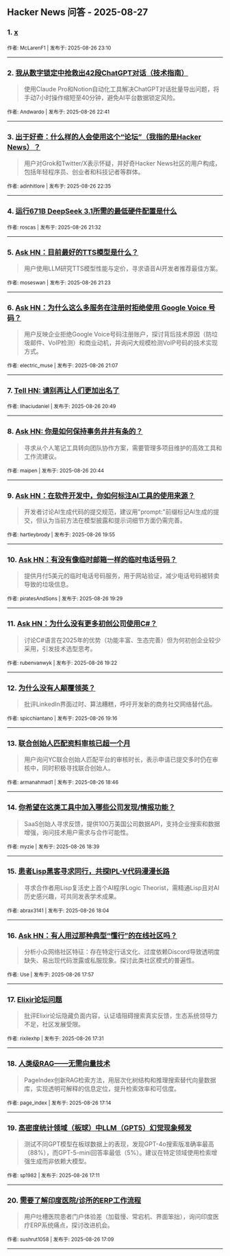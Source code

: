 ## Hacker News 问答 - 2025-08-27


### 1. [x](https://news.ycombinator.com/item?id=45033459)

<sub>作者: McLarenF1 | 发布于: 2025-08-26 23:10</sub>

---

### 2. [我从数字锁定中抢救出42段ChatGPT对话（技术指南）](https://news.ycombinator.com/item?id=45033237)
> 使用Claude Pro和Notion自动化工具解决ChatGPT对话批量导出问题，将手动7小时操作缩短至40分钟，避免AI平台数据锁定风险。

<sub>作者: Andwardo | 发布于: 2025-08-26 22:41</sub>

---

### 3. [出于好奇：什么样的人会使用这个“论坛”（我指的是Hacker News）？](https://news.ycombinator.com/item?id=45033194)
> 用户对Grok和Twitter/X表示怀疑，并好奇Hacker News社区的用户构成，包括年轻程序员、创业者和科技记者等群体。

<sub>作者: adinhitlore | 发布于: 2025-08-26 22:35</sub>

---

### 4. [运行671B DeepSeek 3.1所需的最低硬件配置是什么](https://news.ycombinator.com/item?id=45032578)

<sub>作者: roscas | 发布于: 2025-08-26 21:32</sub>

---

### 5. [Ask HN：目前最好的TTS模型是什么？](https://news.ycombinator.com/item?id=45032508)
> 用户使用LLM研究TTS模型性能与定价，寻求语音AI开发者推荐最佳方案。

<sub>作者: moseswan | 发布于: 2025-08-26 21:23</sub>

---

### 6. [Ask HN：为什么这么多服务在注册时拒绝使用 Google Voice 号码？](https://news.ycombinator.com/item?id=45032348)
> 用户反映企业拒绝Google Voice号码注册账户，探讨背后技术原因（防垃圾邮件、VoIP检测）和商业动机，并询问大规模检测VoIP号码的技术实现方式。

<sub>作者: electric_muse | 发布于: 2025-08-26 21:07</sub>

---

### 7. [Tell HN: 请别再让人们更加出名了](https://news.ycombinator.com/item?id=45032143)

<sub>作者: lihaciudaniel | 发布于: 2025-08-26 20:49</sub>

---

### 8. [Ask HN: 你是如何保持事务井井有条的？](https://news.ycombinator.com/item?id=45032086)
> 寻求从个人笔记工具转向团队协作方案，需要管理多项目维护的高效工具和工作流建议。

<sub>作者: maipen | 发布于: 2025-08-26 20:44</sub>

---

### 9. [Ask HN：在软件开发中，你如何标注AI工具的使用来源？](https://news.ycombinator.com/item?id=45031549)
> 开发者讨论AI生成代码的提交规范，建议用"prompt:"前缀标记AI生成的提交，但认为当前方法在模型披露和提示词细节方面仍需完善。

<sub>作者: hartleybrody | 发布于: 2025-08-26 19:55</sub>

---

### 10. [Ask HN：有没有像临时邮箱一样的临时电话号码？](https://news.ycombinator.com/item?id=45031111)
> 提供月付5美元的临时电话号码服务，用于网站验证，减少电话号码被转卖导致的垃圾信息。

<sub>作者: piratesAndSons | 发布于: 2025-08-26 19:29</sub>

---

### 11. [Ask HN：为什么没有更多初创公司使用C#？](https://news.ycombinator.com/item?id=45031007)
> 讨论C#语言在2025年的优势（功能丰富、生态完善）但为何初创企业较少采用，引发技术选型思考。

<sub>作者: rubenvanwyk | 发布于: 2025-08-26 19:22</sub>

---

### 12. [为什么没有人颠覆领英？](https://news.ycombinator.com/item?id=45030939)
> 批评LinkedIn界面过时、算法糟糕，呼吁开发新的商务社交网络替代品。

<sub>作者: spicchiantano | 发布于: 2025-08-26 19:16</sub>

---

### 13. [联合创始人匹配资料审核已超一个月](https://news.ycombinator.com/item?id=45030584)
> 用户询问YC联合创始人匹配平台的审核时长，表示申请已提交多时仍在审核中，同时积极寻找联合创始人。

<sub>作者: armanahmad1 | 发布于: 2025-08-26 18:46</sub>

---

### 14. [你希望在这类工具中加入哪些公司发现/情报功能？](https://news.ycombinator.com/item?id=45030520)
> SaaS创始人寻求反馈，提供100万美国公司数据API，支持企业搜索和数据增强，询问技术用户需求与合作可能性。

<sub>作者: myzie | 发布于: 2025-08-26 18:39</sub>

---

### 15. [患者Lisp黑客寻求同行，共探IPL-V代码漫漫长路](https://news.ycombinator.com/item?id=45030110)
> 寻求合作者用Lisp复活史上首个AI程序Logic Theorist，需精通Lisp且对AI历史感兴趣，可共同发表学术成果。

<sub>作者: abrax3141 | 发布于: 2025-08-26 18:04</sub>

---

### 16. [Ask HN：有人用过那种典型“懂行”的在线社区吗？](https://news.ycombinator.com/item?id=45030027)
> 分析小众网络社区特征：存在特定行话文化、过度依赖Discord导致透明度缺失、易出现代码泄露或私服现象。探讨此类社区模式的普遍性。

<sub>作者: Use | 发布于: 2025-08-26 17:57</sub>

---

### 17. [Elixir论坛问题](https://news.ycombinator.com/item?id=45029699)
> 批评Elixir论坛隐藏负面内容，认证墙阻碍搜索真实反馈，生态系统领导力不足，社区发展受限。

<sub>作者: rixilexhp | 发布于: 2025-08-26 17:31</sub>

---

### 18. [人类级RAG——无需向量技术](https://news.ycombinator.com/item?id=45029489)
> PageIndex创新RAG检索方法，用层次化树结构和推理搜索替代向量数据库，实现透明可解释的信息定位，提升检索效率和可信度。

<sub>作者: page_index | 发布于: 2025-08-26 17:14</sub>

---

### 19. [高密度统计领域（板球）中LLM（GPT5）幻觉现象频发](https://news.ycombinator.com/item?id=45029448)
> 测试不同GPT模型在板球数据上的表现，发现GPT-4o搜索版准确率最高（88%），而GPT-5-mini回答率最低（5%）。建议在特定领域使用检索增强生成而非依赖大模型。

<sub>作者: sp1982 | 发布于: 2025-08-26 17:11</sub>

---

### 20. [需要了解印度医院/诊所的ERP工作流程](https://news.ycombinator.com/item?id=45029421)
> 用户吐槽医院患者门户体验差（加载慢、常宕机、界面笨拙），询问印度医疗ERP系统痛点，探讨改进机会。

<sub>作者: sushrut1058 | 发布于: 2025-08-26 17:09</sub>

---
